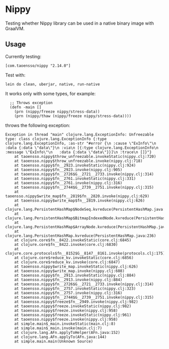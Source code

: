 # Nippy

Testing whether Nippy library can be used in a native binary image with GraalVM.

## Usage

Currently testing:

    [com.taoensso/nippy "2.14.0"]

Test with:

    lein do clean, uberjar, native, run-native


It works only with some types, for example:

      ;; Throws exception
      (defn -main []
        (prn (nippy/freeze nippy/stress-data))
        (prn (nippy/thaw (nippy/freeze nippy/stress-data))))


throws the following exception:

    Exception in thread "main" clojure.lang.ExceptionInfo: Unfreezable type: class clojure.lang.ExceptionInfo {:type clojure.lang.ExceptionInfo, :as-str "#error {\n :cause \"ExInfo\"\n :data {:data \"data\"}\n :via\n [{:type clojure.lang.ExceptionInfo\n   :message \"ExInfo\"\n   :data {:data \"data\"}}]\n :trace\n []}"}
        at taoensso.nippy$throw_unfreezable.invokeStatic(nippy.clj:720)
        at taoensso.nippy$throw_unfreezable.invoke(nippy.clj:718)
        at taoensso.nippy$fn__2923.invokeStatic(nippy.clj:924)
        at taoensso.nippy$fn__2923.invoke(nippy.clj:905)
        at taoensso.nippy$fn__2726$G__2721__2733.invoke(nippy.clj:314)
        at taoensso.nippy$fn__2761.invokeStatic(nippy.clj:331)
        at taoensso.nippy$fn__2761.invoke(nippy.clj:316)
        at taoensso.nippy$fn__2744$G__2739__2751.invoke(nippy.clj:315)
        at taoensso.nippy$write_map$fn__2819$fn__2820.invoke(nippy.clj:629)
        at taoensso.nippy$write_map$fn__2819.invoke(nippy.clj:626)
        at clojure.lang.PersistentHashMap$NodeSeq.kvreduce(PersistentHashMap.java:1307)
        at clojure.lang.PersistentHashMap$BitmapIndexedNode.kvreduce(PersistentHashMap.java:802)
        at clojure.lang.PersistentHashMap$ArrayNode.kvreduce(PersistentHashMap.java:466)
        at clojure.lang.PersistentHashMap.kvreduce(PersistentHashMap.java:236)
        at clojure.core$fn__8422.invokeStatic(core.clj:6845)
        at clojure.core$fn__8422.invoke(core.clj:6830)
        at clojure.core.protocols$fn__8152$G__8147__8161.invoke(protocols.clj:175)
        at clojure.core$reduce_kv.invokeStatic(core.clj:6856)
        at clojure.core$reduce_kv.invoke(core.clj:6847)
        at taoensso.nippy$write_map.invokeStatic(nippy.clj:626)
        at taoensso.nippy$write_map.invoke(nippy.clj:608)
        at taoensso.nippy$fn__2913.invokeStatic(nippy.clj:884)
        at taoensso.nippy$fn__2913.invoke(nippy.clj:884)
        at taoensso.nippy$fn__2726$G__2721__2733.invoke(nippy.clj:314)
        at taoensso.nippy$fn__2757.invokeStatic(nippy.clj:323)
        at taoensso.nippy$fn__2757.invoke(nippy.clj:316)
        at taoensso.nippy$fn__2744$G__2739__2751.invoke(nippy.clj:315)
        at taoensso.nippy$freeze$fn__2949.invoke(nippy.clj:982)
        at taoensso.nippy$freeze.invokeStatic(nippy.clj:982)
        at taoensso.nippy$freeze.invoke(nippy.clj:958)
        at taoensso.nippy$freeze.invokeStatic(nippy.clj:961)
        at taoensso.nippy$freeze.invoke(nippy.clj:958)
        at simple.main$_main.invokeStatic(main.clj:8)
        at simple.main$_main.invoke(main.clj:7)
        at clojure.lang.AFn.applyToHelper(AFn.java:152)
        at clojure.lang.AFn.applyTo(AFn.java:144)
        at simple.main.main(Unknown Source)
